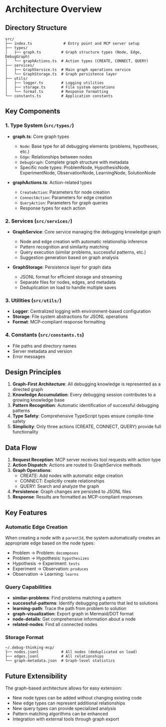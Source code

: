 # Architecture Overview

## Directory Structure

```
src/
├── index.ts              # Entry point and MCP server setup
├── types/
│   ├── graph.ts         # Graph structure types (Node, Edge, DebugGraph)
│   └── graphActions.ts  # Action types (CREATE, CONNECT, QUERY)
├── services/
│   ├── GraphService.ts  # Main graph operations service
│   └── GraphStorage.ts  # Graph persistence layer
├── utils/
│   ├── logger.ts        # Logging utilities
│   ├── storage.ts       # File system operations
│   └── format.ts        # Response formatting
└── constants.ts         # Application constants
```

## Key Components

### 1. Type System (`src/types/`)

- **graph.ts**: Core graph types
  - `Node`: Base type for all debugging elements (problems, hypotheses, etc.)
  - `Edge`: Relationships between nodes
  - `DebugGraph`: Complete graph structure with metadata
  - Specific node types: ProblemNode, HypothesisNode, ExperimentNode, ObservationNode, LearningNode, SolutionNode

- **graphActions.ts**: Action-related types
  - `CreateAction`: Parameters for node creation
  - `ConnectAction`: Parameters for edge creation
  - `QueryAction`: Parameters for graph queries
  - Response types for each action

### 2. Services (`src/services/`)

- **GraphService**: Core service managing the debugging knowledge graph
  - Node and edge creation with automatic relationship inference
  - Pattern recognition and similarity matching
  - Query execution (similar problems, successful patterns, etc.)
  - Suggestion generation based on graph analysis

- **GraphStorage**: Persistence layer for graph data
  - JSONL format for efficient storage and streaming
  - Separate files for nodes, edges, and metadata
  - Deduplication on load to handle multiple saves

### 3. Utilities (`src/utils/`)

- **Logger**: Centralized logging with environment-based configuration
- **Storage**: File system abstractions for JSONL operations
- **Format**: MCP-compliant response formatting

### 4. Constants (`src/constants.ts`)
- File paths and directory names
- Server metadata and version
- Error messages

## Design Principles

1. **Graph-First Architecture**: All debugging knowledge is represented as a directed graph
2. **Knowledge Accumulation**: Every debugging session contributes to a growing knowledge base
3. **Pattern Recognition**: Automatic identification of successful debugging patterns
4. **Type Safety**: Comprehensive TypeScript types ensure compile-time safety
5. **Simplicity**: Only three actions (CREATE, CONNECT, QUERY) provide full functionality

## Data Flow

1. **Request Reception**: MCP server receives tool requests with action type
2. **Action Dispatch**: Actions are routed to GraphService methods
3. **Graph Operations**:
   - CREATE: Add nodes with automatic edge creation
   - CONNECT: Explicitly create relationships
   - QUERY: Search and analyze the graph
4. **Persistence**: Graph changes are persisted to JSONL files
5. **Response**: Results are formatted as MCP-compliant responses

## Key Features

### Automatic Edge Creation
When creating a node with a `parentId`, the system automatically creates an appropriate edge based on the node types:
- Problem → Problem: `decomposes`
- Problem → Hypothesis: `hypothesizes`
- Hypothesis → Experiment: `tests`
- Experiment → Observation: `produces`
- Observation → Learning: `learns`

### Query Capabilities
- **similar-problems**: Find problems matching a pattern
- **successful-patterns**: Identify debugging patterns that led to solutions
- **learning-path**: Trace the path from problem to solution
- **graph-visualization**: Export graph in Mermaid/DOT format
- **node-details**: Get comprehensive information about a node
- **related-nodes**: Find all connected nodes

### Storage Format
```
~/.debug-thinking-mcp/
├── nodes.jsonl          # All nodes (deduplicated on load)
├── edges.jsonl          # All relationships
└── graph-metadata.json  # Graph-level statistics
```

## Future Extensibility

The graph-based architecture allows for easy extension:
- New node types can be added without changing existing code
- New edge types can represent additional relationships
- New query types can provide specialized analysis
- Pattern matching algorithms can be enhanced
- Integration with external tools through graph export